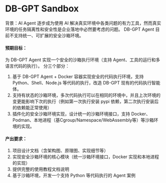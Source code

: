 # DB-GPT Sandbox

背景：AI Agent 逐步成为使用 AI 解决真实环境中各类问题的有力工具，然而真实环境的任务隔离性和安全性是企业落地中必然要考虑的问题。 DB-GPT Agent 目前不支持统一、可扩展的安全沙箱环境。 

#### 预期目标：

 为 DB-GPT Agent 实现一个安全的沙箱执行环境（支持 Agent、工具的运行和多语言代码的执行）。 分三个部分：

1. 基于 DB-GPT Agent + Docker 容器实现安全的代码执行环境，支持 Python、Shell、Node.js 等代码的执行，改造 DB-GPT 现有的代码执行智能体。 
2. 支持有状态的沙箱环境，多次代码执行可以在相同的环境中，并且上次环境的变更能影响下次的执行（例如第一次执行安装 pypi 依赖，第二次执行安装后的依赖能正常使用） 
3. 插件化的安全沙箱环境实现，设计统一的沙箱环境接口，支持 Docker、Podman、本地进程（基Cgroup/Namespace/WebAssembly等）等沙箱环境的实现。

#### 产出要求：

1. 项目设计文档（含架构图、原理图、实现细节等）
2. 实现安全沙箱环境的核心模块（统一沙箱环境接口，Docker 实现和本地进程的实现）
3. 提供完整的使用教程文档说明
4. 基于沙箱环境，开发一个支持 Python 等代码执行的 Agent 案例